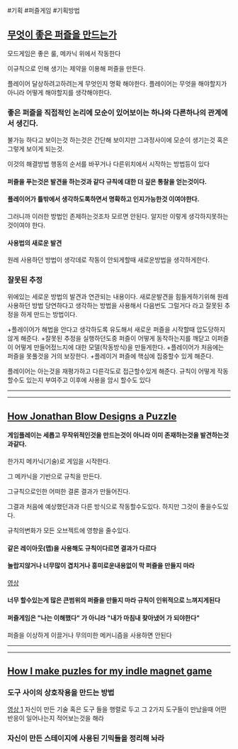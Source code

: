 #기획 #퍼즐게임 #기획방법



## [무엇이 좋은 퍼즐을 만드는가](https://youtu.be/zsjC6fa_YBg)

모드게임은 좋은 룰, 메카닉 위에서 작동한다

이규칙으로 인해 생기는 제약을 이용해 퍼즐을 만든다.

플레이어 달상하려고하려는게 무엇인지 명확 해야한다.
플레이어는 무엇을 해야할지가 아니라 어떻게 해야할지를 생갹해야한다.

### 좋은 퍼즐을 직접적인 논리에 모순이 있어보이는 하나와 다른하나의 관계에서 생긴다.
불가능 하다고 보이는것
하는것은 간단해 보이지만 그과정사이에 모순이 생기는것 혹은 그렇게 보이게 되는것.

이것의 해결방법
행동의 순서를 바꾸거나
다른위치에서 시작하는 방법등이 있다

#### 퍼즐을 푸는것은 발견을 하는것과 같다 규칙에 대한 더 깊은 통찰을 얻는것이다.

#### 플레이어가 틀밖에서 생각하도록하면서 명확하고 인지가능한것 이여야한다.
그러니까 이러한 방법인 존제하는것조차 모르면 안된다.
알지만 이렇게 생각하지못하는것이여야 한다.

#### 사용법의 새로운 발견
원레 사용하던 방법이 생각데로 작동이 안되게할때
새로운방법을 생각하게한다.

### 잘못된 추정
위에있는 세로운 방법의 발견과 연관되는 내용이다.
새로운발견을 힘들게하기위해 원레 사용하던 방법 당연하다고 생각하는 방법을 사용해서 다음번도 그럴거다 라고 잘못된 추정을 하게 만드는 방법이다.

+플레이어가 해법을 안다고 생각하도록 유도해서 새로운 퍼즐을 시작할때 압도당하지 않게 해준다.
+잘못된 추정을 실행하던도중 퍼즐이 어떻게 동작하는지를 깨닫고 이퍼즐이 어떻게 만들어젔느지에 대한 모델(작동방식)을 만들게한다.
+플레이어가 처음에는 퍼즐을 못풀것을 거의 보장한다. 
+플레이거 퍼즐에 핵심에 집중할수 있게 해준다.

플레이어는 아는것을 재평가하고 다른각도로 접근할수있게 해준다.
규칙이 어떻게 작동할수도 있는지 부여주고 이후에 사용을 암시 할수도 있다


---
---

## [How Jonathan Blow Designs a Puzzle](https://youtu.be/2zK8ItePe3Y)
#### 게임플레이는 세롭고 무작위적인것을 만드는것이 아니라 이미 존재하는것을 발견하는것과같다.

한가지 메카닉(기술)로 게임을 시작한다.

그 메카닉을 기반으로 규칙을 만든다.

그규칙으로인한 어떠한 결론 결과가 만들어진다.

그결과 처음에 예상했던과과 다른 방식으로 작동할수도있다.
하지만 그것이 좋을수도있다.

규칙의변화가 모든 오브젝트에 영향을 줄수있다.



#### 같은 레이아웃(맵)을 사용해도 규칙이다르면 결과가 다르다

#### 놀랍지않거나 너무많이 겹치거나 흥미로운내용없이 막 퍼즐을 만들지 마라

[영상](https://youtu.be/2zK8ItePe3Y?t=319)
#### 너무 할수있는게 많은 큰범위의 퍼즐을 만들지 마라 규칙이 인위적으로 느껴지게된다

#### 퍼즐게임은 "나는 이해했다" 가 아니라 "내가 마침내 찾아냈어 가 되야한다"
퍼즐을 이상하게 이끌거나 무의미한 메커니즘을 사용하면 안된다


---
---
## [How I make puzles for my indle magnet game]( https://youtu.be/akeVPZLZejY )

### 도구 사이의 상호작용을 만드는 방법
[영상 1](https://youtu.be/akeVPZLZejY?t=217)
자신이 만든 기술 혹은 도구 들을 행렬로 두고 그 2가지 도구들이 만났을때 어떤 반응이 일어나는지 적어보는것을 해라 

### 자신이 만든 스테이지에 사용된 기믹들을 정리해 놔라
